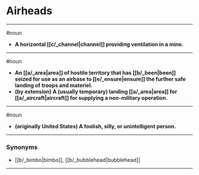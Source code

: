 # Airheads
---
#noun
- **A horizontal [[c/_channel|channel]] providing ventilation in a mine.**
---
#noun
- **An [[a/_area|area]] of hostile territory that has [[b/_been|been]] seized for use as an airbase to [[e/_ensure|ensure]] the further safe landing of troops and materiel.**
- **(by extension) A (usually temporary) landing [[a/_area|area]] for [[a/_aircraft|aircraft]] for supplying a non-military operation.**
---
#noun
- **(originally United States) A foolish, silly, or unintelligent person.**
---
### Synonyms
- [[b/_bimbo|bimbo]], [[b/_bubblehead|bubblehead]]
---
